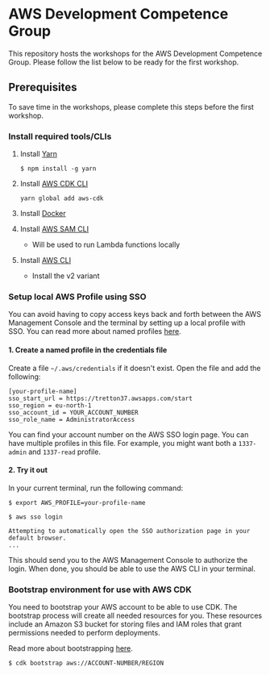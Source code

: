 # AWS Development Competence Group

This repository hosts the workshops for the AWS Development Competence Group. Please follow the list below to be ready for the first workshop.

## Prerequisites

To save time in the workshops, please complete this steps before the first workshop.

### Install required tools/CLIs

1. Install [Yarn](https://classic.yarnpkg.com/lang/en/docs/install/#windows-stable)

   ```
   $ npm install -g yarn
   ```

1. Install [AWS CDK CLI](https://docs.aws.amazon.com/cdk/v2/guide/cli.html)

   ```
   yarn global add aws-cdk
   ```

1. Install [Docker](https://docs.docker.com/get-docker/)

1. Install [AWS SAM CLI](https://docs.aws.amazon.com/serverless-application-model/latest/developerguide/serverless-sam-cli-install.html)

   - Will be used to run Lambda functions locally

1. Install [AWS CLI](https://docs.aws.amazon.com/cli/latest/userguide/getting-started-install.html)

   - Install the v2 variant

### Setup local AWS Profile using SSO

You can avoid having to copy access keys back and forth between the AWS Management Console and the terminal by setting up a local profile with SSO. You can read more about named profiles [here](https://docs.aws.amazon.com/cli/latest/userguide/cli-configure-profiles.html).

#### 1. Create a named profile in the credentials file

Create a file `~/.aws/credentials` if it doesn't exist. Open the file and add the following:

```
[your-profile-name]
sso_start_url = https://tretton37.awsapps.com/start
sso_region = eu-north-1
sso_account_id = YOUR_ACCOUNT_NUMBER
sso_role_name = AdministratorAccess
```

You can find your account number on the AWS SSO login page. You can have multiple profiles in this file. For example, you might want both a `1337-admin` and `1337-read` profile.

#### 2. Try it out

In your current terminal, run the following command:

```
$ export AWS_PROFILE=your-profile-name

$ aws sso login

Attempting to automatically open the SSO authorization page in your default browser.
...
```

This should send you to the AWS Management Console to authorize the login. When done, you should be able to use the AWS CLI in your terminal.

### Bootstrap environment for use with AWS CDK

You need to bootstrap your AWS account to be able to use CDK. The bootstrap process will create all needed resources for you. These resources include an Amazon S3 bucket for storing files and IAM roles that grant permissions needed to perform deployments.

Read more about bootstrapping [here](https://docs.aws.amazon.com/cdk/v2/guide/bootstrapping.html).

```
$ cdk bootstrap aws://ACCOUNT-NUMBER/REGION
```
